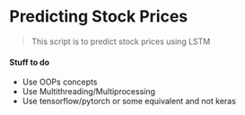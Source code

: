 # Predicting Stock Prices

> This script is to predict stock prices using LSTM

#### Stuff to do
- Use OOPs concepts
- Use Multithreading/Multiprocessing
- Use tensorflow/pytorch or some equivalent and not keras